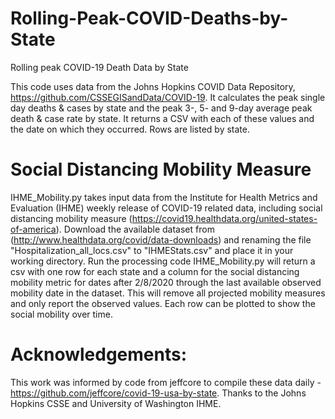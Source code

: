 # Rolling-Peak-COVID-Deaths-by-State
Rolling peak COVID-19 Death Data by State

This code uses data from the Johns Hopkins COVID Data Repository, https://github.com/CSSEGISandData/COVID-19.  It calculates the peak single day deaths & cases by state and the peak 3-, 5- and 9-day average peak death & case rate by state.  It returns a CSV with each of these values and the date on which they occurred.  Rows are listed by state.

# Social Distancing Mobility Measure
IHME_Mobility.py takes input data from the Institute for Health Metrics and Evaluation (IHME) weekly release of COVID-19 related data, including social distancing mobility measure (https://covid19.healthdata.org/united-states-of-america).  Download the available dataset from (http://www.healthdata.org/covid/data-downloads) and renaming the file "Hospitalization_all_locs.csv" to "IHMEStats.csv" and place it in your working directory.  Run the processing code IHME_Mobility.py will return a csv with one row for each state and a column for the social distancing mobility metric for dates after 2/8/2020 through the last available observed mobility date in the dataset.  This will remove all projected mobility measures and only report the observed values.  Each row can be plotted to show the social mobility over time.

# Acknowledgements: 
This work was informed by code from jeffcore to compile these data daily - https://github.com/jeffcore/covid-19-usa-by-state.  Thanks to the Johns Hopkins CSSE and University of Washington IHME.  
